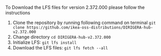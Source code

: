 To Download the LFS files for version 2.372.000 please follow the instructions

1. Clone the repository by running following command on terminal `git clone https://github.com/ikea-oss-distributions/DIRIGERA-hub-v2.372.000`
2. Change directory `cd DIRIGERA-hub-v2.372.000`
3. Initialize LFS: `git lfs install`
4. Download the LFS files: `git lfs fetch --all`
